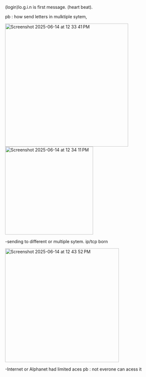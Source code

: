(login)lo.g.i.n is first message. (heart beat). 

pb : how send letters in mulktiple sytem,



<img width="400" alt="Screenshot 2025-06-14 at 12 33 41 PM" src="https://github.com/user-attachments/assets/4ffe323a-6488-440f-90e9-dd3f1aa857bf" />
<img width="286" alt="Screenshot 2025-06-14 at 12 34 11 PM" src="https://github.com/user-attachments/assets/da83f96a-ea2d-4274-9516-7d9d35ec4ee8" />



-sending to different or multiple sytem. ip/tcp born


<img width="370" alt="Screenshot 2025-06-14 at 12 43 52 PM" src="https://github.com/user-attachments/assets/640f6437-67b0-465b-a4af-5edc43492535" />


-Internet or Alphanet had limited aces
pb : not everone can acess it
